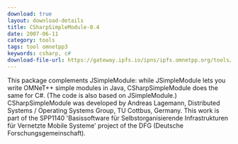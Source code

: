 ```yaml
---
download: true
layout: download-details
title: CSharpSimpleModule-0.4
date: 2007-06-11
category: tools
tags: tool omnetpp3
keywords: csharp, c#
download-file-url: https://gateway.ipfs.io/ipns/ipfs.omnetpp.org/tools/csharpsimplemodule-0.4.tbz
---
```


This package complements JSimpleModule: while JSimpleModule lets you write
OMNeT++ simple modules in Java, CSharpSimpleModule does the same for C#. (The
code is also based on JSimpleModule.) CSharpSimpleModule was developed by
Andreas Lagemann, Distributed Systems / Operating Systems Group, TU Cottbus,
Germany. This work is part of the SPP1140 'Basissoftware für
Selbstorganisierende Infrastrukturen für Vernetzte Mobile Systeme' project of
the DFG (Deutsche Forschungsgemeinschaft).
